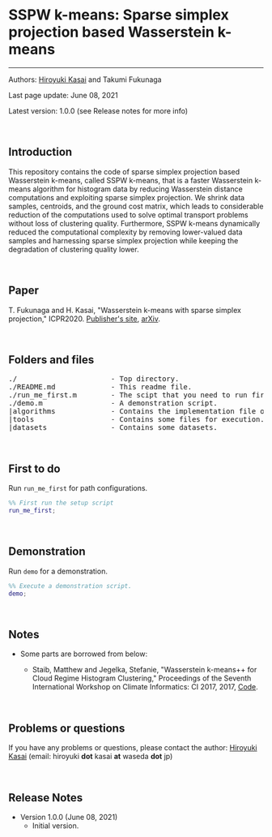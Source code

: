 # SSPW k-means: Sparse simplex projection based Wasserstein k-means
----------

Authors: [Hiroyuki Kasai](http://kasai.comm.waseda.ac.jp/kasai/) and Takumi Fukunaga

Last page update: June 08, 2021

Latest version: 1.0.0 (see Release notes for more info) 

<br />

Introduction
----------
This repository contains the code of sparse simplex projection based Wasserstein k-means, called SSPW k-means, that is a faster Wasserstein k-means algorithm for histogram 
data by reducing Wasserstein distance computations and exploiting sparse simplex projection. We shrink data samples, centroids, and the ground cost matrix, which 
leads to considerable reduction of the computations used to solve optimal transport problems without loss of clustering quality. Furthermore, SSPW k-means dynamically 
reduced the computational complexity by removing lower-valued data samples and harnessing sparse simplex projection while keeping the degradation of clustering quality lower. 
<br />


<br />

Paper
----------

T. Fukunaga and H. Kasai, "Wasserstein k-means with sparse simplex projection," ICPR2020. [Publisher's site](https://ieeexplore.ieee.org/document/9412131), [arXiv](https://arxiv.org/abs/2011.12542).



<br />


Folders and files
---------
<pre>
./                      - Top directory.
./README.md             - This readme file.
./run_me_first.m        - The scipt that you need to run first.
./demo.m                - A demonstration script. 
|algorithms             - Contains the implementation file of the proposed SSPW k-means
|tools                  - Contains some files for execution.
|datasets               - Contains some datasets.
</pre>

<br />  

First to do
----------------------------
Run `run_me_first` for path configurations. 
```Matlab
%% First run the setup script
run_me_first; 
```

<br />  

Demonstration
----------------------------
Run `demo` for a demonstration.
```Matlab
%% Execute a demonstration script.
demo; 
```


<br />

Notes
-------
* Some parts are borrowed from below: 

    - Staib, Matthew and Jegelka, Stefanie, "Wasserstein k-means++ for Cloud Regime Histogram Clustering," Proceedings of the Seventh International Workshop on Climate
Informatics: CI 2017, 2017, [Code](https://github.com/mstaib/cloud-regime-clustering-code).

<br />


Problems or questions
---------------------
If you have any problems or questions, please contact the author: [Hiroyuki Kasai](http://kasai.comm.waseda.ac.jp/kasai/) (email: hiroyuki **dot** kasai **at** waseda **dot** jp)

<br />

Release Notes
--------------
* Version 1.0.0 (June 08, 2021)
    - Initial version.
